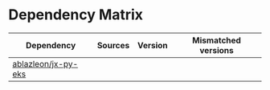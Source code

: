 # Dependency Matrix

Dependency | Sources | Version | Mismatched versions
---------- | ------- | ------- | -------------------
[ablazleon/jx-py-eks](https://github.com/ablazleon/jx-py-eks.git) |  | []() | 
